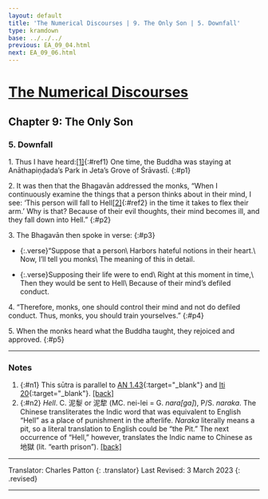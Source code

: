 ```yaml
---
layout: default
title: 'The Numerical Discourses | 9. The Only Son | 5. Downfall'
type: kramdown
base: ../../../
previous: EA_09_04.html
next: EA_09_06.html
---
```


# [The Numerical Discourses](../index.html)
## Chapter 9: The Only Son
### 5. Downfall

1\. Thus I have heard:[\[1\]](#n1){:#ref1} One time, the Buddha was staying at Anāthapiṇḍada’s Park in Jeta’s Grove of Śrāvastī.
{:#p1}

2\. It was then that the Bhagavān addressed the monks, “When I continuously examine the things that a person thinks about in their mind, I see: ‘This person will fall to Hell[\[2\]](#n2){:#ref2} in the time it takes to flex their arm.’ Why is that? Because of their evil thoughts, their mind becomes ill, and they fall down into Hell.”
{:#p2}

3\. The Bhagavān then spoke in verse:
{:#p3}

* {:.verse}“Suppose that a person\\
Harbors hateful notions in their heart.\\
Now, I’ll tell you monks\\
The meaning of this in detail.

* {:.verse}Supposing their life were to end\\
Right at this moment in time,\\
Then they would be sent to Hell\\
Because of their mind’s defiled conduct.

4\. “Therefore, monks, one should control their mind and not do defiled conduct. Thus, monks, you should train yourselves.”
{:#p4}

5\. When the monks heard what the Buddha taught, they rejoiced and approved.
{:#p5}

---

### Notes

1. {:#n1} This sūtra is parallel to [AN 1.43](https://www.suttacentral.net/an1.43/en/sujato){:target="_blank"} and [Iti 20](https://www.suttacentral.net/iti20/en/sujato){:target="_blank"}. [\[back\]](#ref1)
2. {:#n2} *Hell*. C. 泥㴝 or 泥犂 (MC. nei-lei = G. *nara[ga]*), P/S. *naraka*. The Chinese transliterates the Indic word that was equivalent to English “Hell” as a place of punishment in the afterlife. *Naraka* literally means a pit, so a literal translation to English could be “the Pit.” The next occurrence of “Hell,” however, translates the Indic name to Chinese as 地獄 (lit. “earth prison”). [\[back\]](#ref2)

---

Translator: Charles Patton
{: .translator}
Last Revised: 3 March 2023
{: .revised}

---